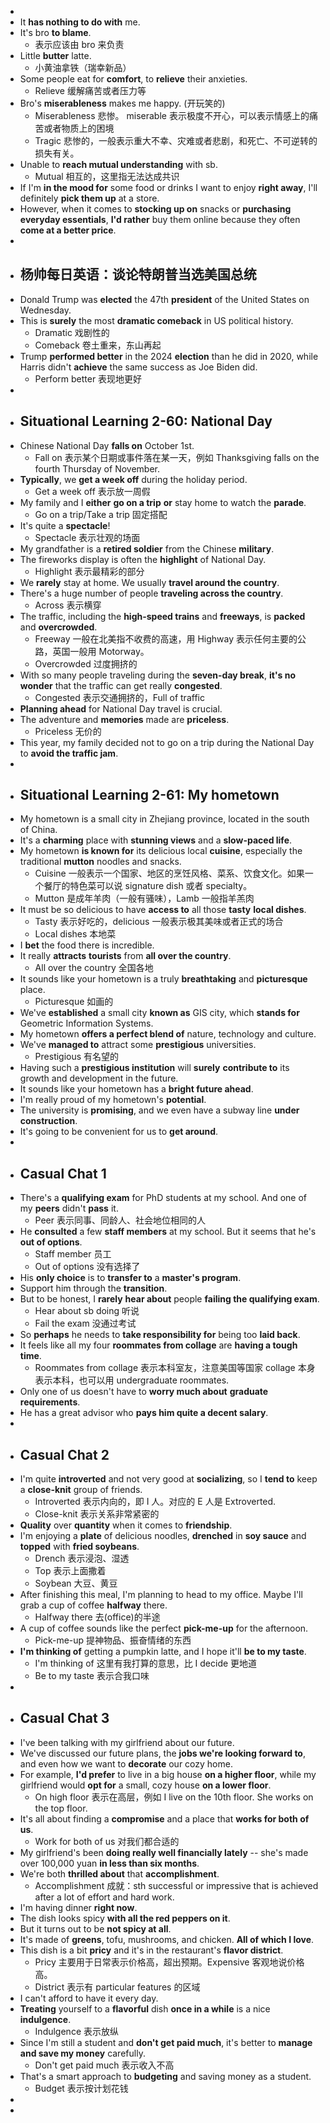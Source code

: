 -
- It **has nothing to do with** me.
- It's bro **to blame**.
	- 表示应该由 bro 来负责
- Little **butter** latte.
	- 小黄油拿铁（瑞幸新品）
- Some people eat for **comfort**, to **relieve** their anxieties.
	- Relieve 缓解痛苦或者压力等
- Bro's **miserableness** makes me happy. (开玩笑的)
	- Miserableness 悲惨。 miserable 表示极度不开心，可以表示情感上的痛苦或者物质上的困境
	- Tragic 悲惨的，一般表示重大不幸、灾难或者悲剧，和死亡、不可逆转的损失有关。
- Unable to **reach mutual understanding** with sb.
	- Mutual 相互的，这里指无法达成共识
- If I'm **in the mood for** some food or drinks I want to enjoy **right away**, I'll definitely **pick them up** at a store.
- However, when it comes to **stocking up on** snacks or **purchasing everyday essentials**, **I'd rather** buy them online because they often **come at a better price**.
-
- ## 杨帅每日英语：谈论特朗普当选美国总统
- Donald Trump was **elected** the 47th **president** of the United States on Wednesday.
- This is **surely** the most **dramatic comeback** in US political history.
	- Dramatic 戏剧性的
	- Comeback 卷土重来，东山再起
- Trump **performed better** in the 2024 **election** than he did in 2020, while Harris didn't **achieve** the same success as Joe Biden did.
	- Perform better 表现地更好
-
- ## Situational Learning 2-60: National Day
- Chinese National Day **falls on** October 1st.
	- Fall on 表示某个日期或事件落在某一天，例如 Thanksgiving falls on the fourth Thursday of November.
- **Typically**, we **get a week off** during the holiday period.
	- Get a week off 表示放一周假
- My family and I **either** **go on a trip** **or** stay home to watch the **parade**.
	- Go on a trip/Take a trip 固定搭配
- It's quite a **spectacle**!
	- Spectacle 表示壮观的场面
- My grandfather is a **retired soldier** from the Chinese **military**.
- The fireworks display is often the **highlight** of National Day.
	- Highlight 表示最精彩的部分
- We **rarely** stay at home. We usually **travel around the country**.
- There's a huge number of people **traveling across the country**.
	- Across 表示横穿
- The traffic, including the **high-speed trains** and **freeways**, is **packed** and **overcrowded**.
	- Freeway 一般在北美指不收费的高速，用 Highway 表示任何主要的公路，英国一般用 Motorway。
	- Overcrowded 过度拥挤的
- With so many people traveling during the **seven-day break**, **it's no wonder** that the traffic can get really **congested**.
	- Congested 表示交通拥挤的，Full of traffic
- **Planning ahead** for National Day travel is crucial.
- The adventure and **memories** made are **priceless**.
	- Priceless 无价的
- This year, my family decided not to go on a trip during the National Day to **avoid the traffic jam**.
-
- ## Situational Learning 2-61: My hometown
- My hometown is a small city in Zhejiang province, located in the south of China.
- It's a **charming** place with **stunning views** and a **slow-paced life**.
- My hometown **is known for** its delicious local **cuisine**, especially the traditional **mutton** noodles and snacks.
	- Cuisine 一般表示一个国家、地区的烹饪风格、菜系、饮食文化。如果一个餐厅的特色菜可以说 signature dish 或者 specialty。
	- Mutton 是成年羊肉（一般有骚味），Lamb 一般指羊羔肉
- It must be so delicious to have **access to** all those **tasty** **local dishes**.
	- Tasty 表示好吃的，delicious 一般表示极其美味或者正式的场合
	- Local dishes 本地菜
- I **bet** the food there is incredible.
- It really **attracts** **tourists** from **all over the country**.
	- All over the country 全国各地
- It sounds like your hometown is a truly **breathtaking** and **picturesque** place.
	- Picturesque 如画的
- We've **established** a small city **known as** GIS city, which **stands for** Geometric Information Systems.
- My hometown **offers a perfect blend of** nature, technology and culture.
- We've **managed to** attract some **prestigious** universities.
	- Prestigious 有名望的
- Having such a **prestigious institution** will **surely** **contribute to** its growth and development in the future.
- It sounds like your hometown has a **bright future ahead**.
- I'm really proud of my hometown's **potential**.
- The university is **promising**, and we even have a subway line **under construction**.
- It's going to be convenient for us to **get around**.
-
- ## Casual Chat 1
- There's a **qualifying exam** for PhD students at my school. And one of my **peers** didn't **pass** it.
	- Peer 表示同事、同龄人、社会地位相同的人
- He **consulted** a few **staff members** at my school. But it seems that he's **out of options**.
	- Staff member 员工
	- Out of options 没有选择了
- His **only choice** is to **transfer to** a **master's program**.
- Support him through the **transition**.
- But to be honest, I **rarely** **hear about** people **failing the qualifying exam**.
	- Hear about sb doing 听说
	- Fail the exam 没通过考试
- So **perhaps** he needs to **take responsibility for** being too **laid back**.
- It feels like all my four **roommates from collage** are **having a tough time**.
	- Roommates from collage 表示本科室友，注意美国等国家 collage 本身表示本科，也可以用 undergraduate roommates.
- Only one of us doesn't have to **worry much about** **graduate requirements**.
- He has a great advisor who **pays him quite a decent salary**.
-
- ## Casual Chat 2
- I'm quite **introverted** and not very good at **socializing**, so I **tend to** keep a **close-knit** group of friends.
	- Introverted 表示内向的，即 I 人。对应的 E 人是 Extroverted.
	- Close-knit 表示关系非常紧密的
- **Quality** over **quantity** when it comes to **friendship**.
- I'm enjoying a **plate** of delicious noodles, **drenched** in **soy sauce** and **topped** with **fried soybeans**.
	- Drench 表示浸泡、湿透
	- Top 表示上面撒着
	- Soybean 大豆、黄豆
- After finishing this meal, I'm planning to head to my office. Maybe I'll grab a cup of coffee **halfway** there.
	- Halfway there 去(office)的半途
- A cup of coffee sounds like the perfect **pick-me-up** for the afternoon.
	- Pick-me-up 提神物品、振奋情绪的东西
- **I'm thinking of** getting a pumpkin latte, and I hope it'll **be to my taste**.
	- I'm thinking of 这里有我打算的意思，比 I decide 更地道
	- Be to my taste 表示合我口味
-
- ## Casual Chat 3
- I've been talking with my girlfriend about our future.
- We've discussed our future plans, the **jobs we're looking forward to**, and even how we want to **decorate** our cozy home.
- For example, **I'd prefer** to live in a big house **on a higher floor**, while my girlfriend would **opt for** a small, cozy house **on a lower floor**.
	- On high floor 表示在高层，例如 I live on the 10th floor. She works on the top floor.
- It's all about finding a **compromise** and a place that **works for both of us**.
	- Work for both of us 对我们都合适的
- My girlfriend's been **doing really well financially lately** -- she's made over 100,000 yuan **in less than six months**.
- We're both **thrilled about** that **accomplishment**.
	- Accomplishment 成就：sth successful or impressive that is achieved after a lot of effort and hard work.
- I'm having dinner **right now**.
- The dish looks spicy **with all the red peppers on it**.
- But it turns out to be **not spicy at all**.
- It's made of **greens**, tofu, mushrooms, and chicken. **All of which I love**.
- This dish is a bit **pricy** and it's in the restaurant's **flavor district**.
	- Pricy 主要用于日常表示价格高，超出预期。Expensive 客观地说价格高。
	- District 表示有 particular features 的区域
- I can't afford to have it every day.
- **Treating** yourself to a **flavorful** dish **once in a while** is a nice **indulgence**.
	- Indulgence 表示放纵
- Since I'm still a student and **don't get paid much**, it's better to **manage and save my money** carefully.
	- Don't get paid much 表示收入不高
- That's a smart approach to **budgeting** and saving money as a student.
	- Budget 表示按计划花钱
-
-